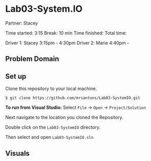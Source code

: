 # Lab03-System.IO
Partner: Stacey 

Time started: 3:15
Break: 10 min
Time finished: 
Total time: 

Driver 1: Stacey 3:15pm - 4:30pm
Driver 2: Marie 4:40pm - 

## Problem Domain

## Set up
Clone this repository to your local machine.

```
$ git clone https://github.com/mrsantons/Lab03-SystemIO.git
```

**To run from Visual Studio:**
Select ```File``` -> ```Open``` -> ```Project/Solution```

Next navigate to the location you cloned the Repository.

Double click on the ```Lab03-SystemIO``` directory.

Then select and open ```Lab03-SystemIO.sln```

## Visuals
